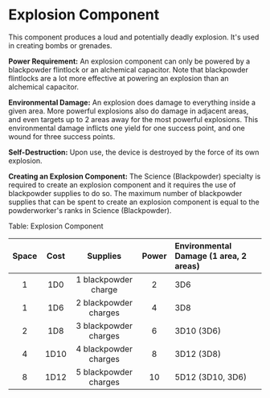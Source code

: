 # Explosion Component

This component produces a loud and potentially deadly explosion. It's
used in creating bombs or grenades.

**Power Requirement:** An explosion component can only be powered by a
blackpowder flintlock or an alchemical capacitor. Note that blackpowder
flintlocks are a lot more effective at powering an explosion than an
alchemical capacitor.

**Environmental Damage:** An explosion does damage to everything inside a
given area. More powerful explosions also do damage in adjacent areas,
and even targets up to 2 areas away for the most powerful explosions.
This environmental damage inflicts one yield for one success point, and
one wound for three success points.

**Self-Destruction:** Upon use, the device is destroyed by the force of its
own explosion.

**Creating an Explosion Component:** The Science (Blackpowder) specialty is
required to create an explosion component and it requires the use of
blackpowder supplies to do so. The maximum number of blackpowder
supplies that can be spent to create an explosion component is equal to
the powderworker's ranks in Science (Blackpowder).

Table: Explosion Component

| Space | Cost | Supplies              | Power | Environmental Damage (1 area, 2 areas) |
| :---: | :--: | :-------------------: | :---: | :------------------------------------- |
| 1     | 1D0  | 1 blackpowder charge  | 2     | 3D6                                    |
| 1     | 1D6  | 2 blackpowder charges | 4     | 3D8                                    |
| 2     | 1D8  | 3 blackpowder charges | 6     | 3D10 (3D6)                             |
| 4     | 1D10 | 4 blackpowder charges | 8     | 3D12 (3D8)                             |
| 8     | 1D12 | 5 blackpowder charges | 10    | 5D12 (3D10, 3D6)                       |

